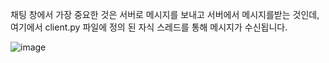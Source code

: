 채팅 창에서 가장 중요한 것은 서버로 메시지를 보내고 서버에서 메시지를받는 것인데, 
여기에서 client.py 파일에 정의 된 자식 스레드를 통해 메시지가 수신됩니다.

![image]()

